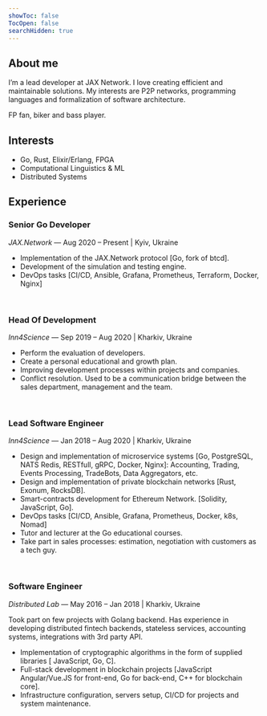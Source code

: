```yaml
---
showToc: false
TocOpen: false
searchHidden: true
---
```



## About me

I’m a lead developer at JAX Network. I love creating efficient and maintainable solutions.
My interests are P2P networks, programming languages and formalization of software architecture.

FP fan, biker and bass player.

  
## Interests
  
- Go, Rust, Elixir/Erlang, FPGA
- Computational Linguistics & ML
- Distributed Systems


## Experience


### **Senior Go Developer**

_JAX.Network_ — Aug 2020 – Present | Kyiv, Ukraine

- Implementation of the JAX.Network protocol [Go, fork of btcd].
- Development of the simulation and testing engine.
- DevOps tasks [CI/CD, Ansible, Grafana, Prometheus, Terraform, Docker, Nginx]

<br/>


### **Head Of Development**
_Inn4Science_ — Sep 2019 – Aug 2020 | Kharkiv, Ukraine

- Perform the evaluation of developers.
- Create a personal educational and growth plan.
- Improving development processes within projects and companies.
- Conflict resolution. Used to be a communication bridge between the sales department, management and the team.

<br/>

### **Lead Software Engineer**

_Inn4Science_ — Jan 2018 – Aug 2020 | Kharkiv, Ukraine

- Design and implementation of microservice systems [Go, PostgreSQL, NATS Redis, RESTfull, gRPC, Docker, Nginx]: Accounting, Trading, Events Processing, TradeBots, Data Aggregators, etc.
- Design and implementation of private blockchain networks [Rust, Exonum, RocksDB].
- Smart-contracts development for Ethereum Network. [Solidity, JavaScript, Go].
- DevOps tasks [CI/CD, Ansible, Grafana, Prometheus, Docker, k8s, Nomad]
- Tutor and lecturer at the Go educational courses.
- Take part in sales processes: estimation, negotiation with customers as a tech guy.

<br/>

### **Software Engineer**

_Distributed Lab_ — May 2016 – Jan 2018 | Kharkiv, Ukraine

Took part on few projects with Golang backend. Has experience in developing distributed fintech backends, stateless services, accounting systems, integrations with 3rd party API.

- Implementation of cryptographic algorithms in the form of supplied libraries [ JavaScript, Go, C].
- Full-stack development in blockchain projects [JavaScript Angular/Vue.JS for front-end, Go for back-end, C++ for blockchain core].
- Infrastructure configuration, servers setup, CI/CD for projects and system maintenance.

